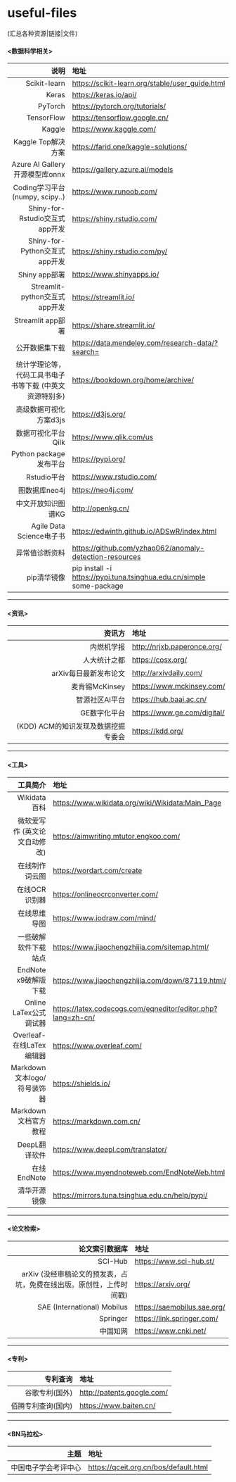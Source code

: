 # useful-files
(汇总各种资源|链接|文件)

#### <数据科学相关>
| 说明 | 地址 |
| ---: | :--- |
| Scikit-learn | https://scikit-learn.org/stable/user_guide.html |
| Keras | https://keras.io/api/ |
| PyTorch | https://pytorch.org/tutorials/ | 
| TensorFlow | https://tensorflow.google.cn/ |
| Kaggle | https://www.kaggle.com/ |
| Kaggle Top解决方案|https://farid.one/kaggle-solutions/|
| Azure AI Gallery开源模型库onnx | https://gallery.azure.ai/models | 
| Coding学习平台(numpy, scipy..) | https://www.runoob.com/ |
| Shiny-for-Rstudio交互式app开发 | https://shiny.rstudio.com/|
| Shiny-for-Python交互式app开发 | https://shiny.rstudio.com/py/|
| Shiny app部署 | https://www.shinyapps.io/|
| Streamlit-python交互式app开发 | https://streamlit.io/|
| Streamlit app部署 | https://share.streamlit.io/ |
| 公开数据集下载 | https://data.mendeley.com/research-data/?search=|
| 统计学理论等，代码工具书电子书等下载 (中英文资源特别多) | https://bookdown.org/home/archive/|
| 高级数据可视化方案d3js | https://d3js.org/|
| 数据可视化平台Qilk | https://www.qlik.com/us|
| Python package发布平台|https://pypi.org/|
| Rstudio平台 | https://www.rstudio.com/|
| 图数据库neo4j | https://neo4j.com/|
| 中文开放知识图谱KG | http://openkg.cn/ |
| Agile Data Science电子书 | https://edwinth.github.io/ADSwR/index.html |
| 异常值诊断资料 | https://github.com/yzhao062/anomaly-detection-resources |
| pip清华镜像 | pip install -i https://pypi.tuna.tsinghua.edu.cn/simple some-package | 

----

#### <资讯>
| 资讯方 | 地址|
| ---:|:---|
| 内燃机学报 | http://nrjxb.paperonce.org/|
| 人大统计之都 | https://cosx.org/|
| arXiv每日最新发布论文 | http://arxivdaily.com/|
| 麦肯锡McKinsey | https://www.mckinsey.com/ |
| 智源社区AI平台 | https://hub.baai.ac.cn/ |
| GE数字化平台 | https://www.ge.com/digital/|
| (KDD) ACM的知识发现及数据挖掘专委会 | https://kdd.org/|

----

#### <工具>
| 工具简介 | 地址 |
| ---: | :--- |
| Wikidata百科 | https://www.wikidata.org/wiki/Wikidata:Main_Page|
| 微软爱写作 (英文论文自动修改) | https://aimwriting.mtutor.engkoo.com/ |
| 在线制作词云图 | https://wordart.com/create|
| 在线OCR识别器 | https://onlineocrconverter.com/ | 
| 在线思维导图 | https://www.iodraw.com/mind/ |
| 一些破解软件下载站点 | https://www.jiaochengzhijia.com/sitemap.html/ |
| EndNote x9破解版下载 | https://www.jiaochengzhijia.com/down/87119.html/ |
| Online LaTex公式调试器 | https://latex.codecogs.com/eqneditor/editor.php?lang=zh-cn/ |
| Overleaf-在线LaTex编辑器 | https://www.overleaf.com/ |
| Markdown文本logo/符号装饰器 | https://shields.io/ |
| Markdown文档官方教程 | https://markdown.com.cn/ |
| DeepL翻译软件 | https://www.deepl.com/translator/ |
| 在线EndNote | https://www.myendnoteweb.com/EndNoteWeb.html |
| 清华开源镜像 | https://mirrors.tuna.tsinghua.edu.cn/help/pypi/ |

----

#### <论文检索>
| 论文索引数据库 | 地址 |
| ---: | :--- |
| SCI-Hub | https://www.sci-hub.st/|
| arXiv (没经审稿论文的预发表，占坑，免费在线出版。原创性，上传时间戳) | https://arxiv.org/|
| SAE (International) Mobilus | https://saemobilus.sae.org/ |
| Springer | https://link.springer.com/ |
| 中国知网 | https://www.cnki.net/ |

---
#### <专利>
|专利查询 | 地址 |
| ---:|:---|
| 谷歌专利(国外) | http://patents.google.com/|
| 佰腾专利查询(国内) | https://www.baiten.cn/|

---

#### <BN马拉松>
| 主题 | 地址|
|---:|:---|
| 中国电子学会考评中心 | https://qceit.org.cn/bos/default.html |

